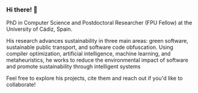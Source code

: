 ### Hi there! 👋

PhD in Computer Science and Postdoctoral Researcher (FPU Fellow) at the University of Cádiz, Spain. 

His research advances sustainability in three main areas: green software, sustainable public transport, and software code obfuscation. Using compiler optimization, artificial intelligence, machine learning, and metaheuristics, he works to reduce the environmental impact of software and promote sustainability through intelligent systems

Feel free to explore his projects, cite them and reach out if you'd like to collaborate!
